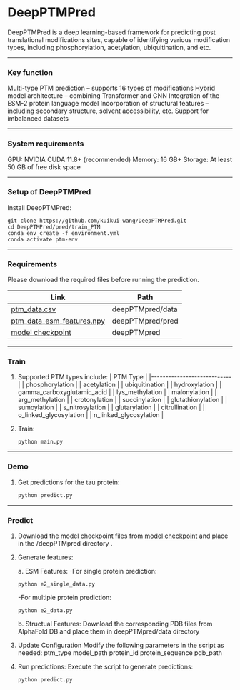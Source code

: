 # DeepPTMPred

DeepPTMPred is a deep learning-based framework for predicting post translational modifications sites, capable of identifying various modification types, including phosphorylation, acetylation, ubiquitination, and etc. 


***
### Key function
Multi-type PTM prediction – supports 16 types of modifications
Hybrid model architecture – combining Transformer and CNN
Integration of the ESM-2 protein language model
Incorporation of structural features – including secondary structure, solvent accessibility, etc.
Support for imbalanced datasets

***
### System requirements
GPU: NVIDIA CUDA 11.8+ (recommended) Memory: 16 GB+ Storage: At least 50 GB of free disk space

***
### Setup of DeepPTMPred

Install DeepPTMPred: 

```shell
git clone https://github.com/kuikui-wang/DeepPTMPred.git
cd DeepPTMPred/pred/train_PTM
conda env create -f environment.yml
conda activate ptm-env
```


***

### Requirements

Please download the required files before running the prediction.

| Link                                                                                                          | Path                |
| ------------------------------------------------------------------------------------------------------------- | ------------------- |
| [ptm_data.csv](https://drive.google.com/file/d/1sBSODTVUOm3Q7wa05fFmupYiQs072nKX/view?usp=drive_link)         | deepPTMpred/data    |
| [ptm_data_esm_features.npy](https://drive.google.com/file/d/1wJgUQ861iqM3CXJJoQb6AT_jWT-2Dedi/view?usp=drive_link) | deepPTMpred/pred    |
| [model checkpoint](https://drive.google.com/drive/folders/1KYbfh3PGRhd_s0wn-8tZcbX_uvo1xdNm?usp=drive_link)   | deepPTMpred         |


***
### Train

1. Supported PTM types include:
| PTM Type                  |
|----------------------------|
| phosphorylation            |
| acetylation                |
| ubiquitination             |
| hydroxylation              |
| gamma_carboxyglutamic_acid |
| lys_methylation            |
| malonylation               |
| arg_methylation            |
| crotonylation              |
| succinylation              |
| glutathionylation          |
| sumoylation                |
| s_nitrosylation            |
| glutarylation              |
| citrullination             |
| o_linked_glycosylation     |
| n_linked_glycosylation     |


2. Train:
   ```
   python main.py 
   ```


***
### Demo

1. Get predictions for the tau protein:

   ```python
   python predict.py
   ```

***

### Predict

1. Download the model checkpoint files from [model checkpoint](https://drive.google.com/drive/folders/1KYbfh3PGRhd_s0wn-8tZcbX_uvo1xdNm?usp=drive_link) and place in the /deepPTMpred directory .

2. Generate features:

   a. ESM Features: 
   -For single protein prediction:
   ```shell
   python e2_single_data.py
   ```  

   -For multiple protein prediction:
   ```shell
   python e2_data.py 
   ``` 


   b. Structual Features:
   Download the corresponding PDB files from AlphaFold DB and place them in deepPTMpred/data directory


3. Update Configuration
   Modify the following parameters in the script as needed:
   ptm_type
   model_path
   protein_id
   protein_sequence
   pdb_path


4. Run predictions:
   Execute the script to generate predictions:

   ```
   python predict.py 
   ```







